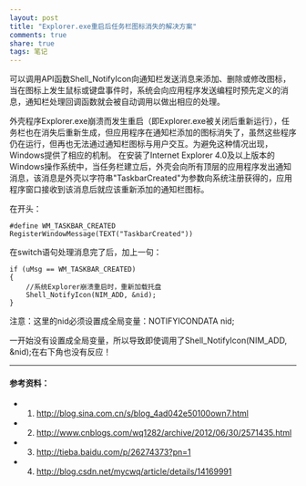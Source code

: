 ```yaml
---
layout: post
title: "Explorer.exe重启后任务栏图标消失的解决方案" 
comments: true
share: true
tags: 笔记
---
```



可以调用API函数Shell_NotifyIcon向通知栏发送消息来添加、删除或修改图标，当在图标上发生鼠标或键盘事件时，系统会向应用程序发送编程时预先定义的消息，通知栏处理回调函数就会被自动调用以做出相应的处理。

外壳程序Explorer.exe崩溃而发生重启（即Explorer.exe被关闭后重新运行），任务栏也在消失后重新生成，但应用程序在通知栏添加的图标消失了，虽然这些程序仍在运行，但再也无法通过通知栏图标与用户交互。为避免这种情况出现，Windows提供了相应的机制。
在安装了Internet Explorer 4.0及以上版本的Windows操作系统中，当任务栏建立后，外壳会向所有顶层的应用程序发出通知消息，该消息是外壳以字符串"TaskbarCreated"为参数向系统注册获得的，应用程序窗口接收到该消息后就应该重新添加的通知栏图标。

在开头：

	#define WM_TASKBAR_CREATED RegisterWindowMessage(TEXT("TaskbarCreated"))

在switch语句处理消息完了后，加上一句：

	if (uMsg == WM_TASKBAR_CREATED)
	{
		//系统Explorer崩溃重启时，重新加载托盘
		Shell_NotifyIcon(NIM_ADD, &nid);
	}

注意：这里的nid必须设置成全局变量：NOTIFYICONDATA nid;	

一开始没有设置成全局变量，所以导致即使调用了Shell_NotifyIcon(NIM_ADD, &nid);在右下角也没有反应！



----------

####  参考资料：  ####


- 1. http://blog.sina.com.cn/s/blog_4ad042e50100own7.html
- 2. http://www.cnblogs.com/wq1282/archive/2012/06/30/2571435.html
- 3. http://tieba.baidu.com/p/26274373?pn=1
- 4. http://blog.csdn.net/mycwq/article/details/14169991
